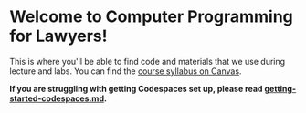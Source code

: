 # Welcome to Computer Programming for Lawyers!
This is where you'll be able to find code and materials that we use during lecture and labs. You can find the [course syllabus on Canvas](https://georgetown.instructure.com/courses/209761/assignments/syllabus).

**If you are struggling with getting Codespaces set up, please read [getting-started-codespaces.md](getting-started-codespaces.md).**
